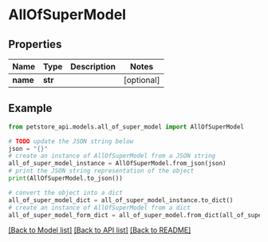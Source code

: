 # AllOfSuperModel


## Properties

Name | Type | Description | Notes
------------ | ------------- | ------------- | -------------
**name** | **str** |  | [optional] 

## Example

```python
from petstore_api.models.all_of_super_model import AllOfSuperModel

# TODO update the JSON string below
json = "{}"
# create an instance of AllOfSuperModel from a JSON string
all_of_super_model_instance = AllOfSuperModel.from_json(json)
# print the JSON string representation of the object
print(AllOfSuperModel.to_json())

# convert the object into a dict
all_of_super_model_dict = all_of_super_model_instance.to_dict()
# create an instance of AllOfSuperModel from a dict
all_of_super_model_form_dict = all_of_super_model.from_dict(all_of_super_model_dict)
```
[[Back to Model list]](../README.md#documentation-for-models) [[Back to API list]](../README.md#documentation-for-api-endpoints) [[Back to README]](../README.md)


